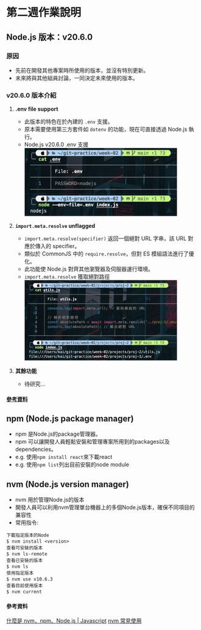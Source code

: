# 第二週作業說明

## Node.js 版本：v20.6.0

### 原因

- 先前在開發其他專案時所使用的版本，並沒有特別更新。
- 未來將與其他組員討論，一同決定未來使用的版本。

### v20.6.0 版本介紹

1. **.env file support**

   - 此版本的特色在於內建的 `.env` 支援。
   - 原本需要使用第三方套件如 `dotenv` 的功能，現在可直接透過 Node.js 執行。
   - Node.js v20.6.0 .env 支援 <br/>
     <img src="./assets/nodev20.6.0.png" width=400 />

2. **`import.meta.resolve` unflagged**

   - `import.meta.resolve(specifier)` 返回一個絕對 URL 字串，該 URL 對應於傳入的 specifier。
   - 類似於 CommonJS 中的 `require.resolve`，但對 ES 模組語法進行了優化。
   - 此功能使 Node.js 對齊其他瀏覽器及伺服器運行環境。
   - `import.meta.resolve` 獲取絕對路徑 <br/>
     <img src="./assets/resolve.png" width=400 />

3. **其餘功能**
   - 待研究...

#### [參考資料](https://nodejs.org/zh-tw/blog/release/v20.6.0)

## npm (Node.js package manager)

- npm 是Node.js的package管理器。
- npm 可以讓開發人員輕鬆安裝和管理專案所用到的packages以及dependencies。
- e.g. 使用`npm install react`來下載react
- e.g. 使用`npm list`列出目前安裝的node module

## nvm (Node.js version manager)

- nvm 用於管理Node.js的版本
- 開發人員可以利用nvm管理單台機器上的多個Node.js版本，確保不同項目的兼容性
- 常用指令:

```Shell
下載指定版本的Node
$ nvm install <version>
查看可安裝的版本
$ nvm ls-remote
查看已安裝的版本
$ nvm ls
使用指定版本
$ nvm use v10.6.3
查看目前使用版本
$ nvm current
```

#### 參考資料

[什麼是 nvm、npm、Node.js | Javascript](https://benzhub.github.io/post/javascript/023-whats-nvm-npm-nodejs/)
[nvm 常見使用](https://titangene.github.io/article/nvm.html)
